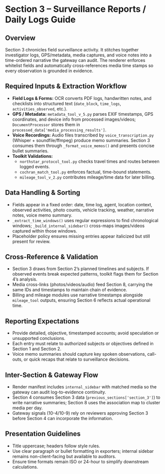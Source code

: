 ﻿# Section 3 – Surveillance Reports / Daily Logs Guide

## Overview
Section 3 chronicles field surveillance activity. It stitches together investigator logs, GPS/metadata, media captures, and voice notes into a time-ordered narrative the gateway can audit. The renderer enforces whitelist fields and automatically cross-references media time stamps so every observation is grounded in evidence.

## Required Inputs & Extraction Workflow
- **Field Logs & Forms:** OCR converts PDF logs, handwritten notes, and checklists into structured text (`date_block`, `time_logs`, `activities_observed`, etc.).
- **GPS / Metadata:** `metadata_tool_v_5.py` parses EXIF timestamps, GPS coordinates, and device info from processed images/videos; `DocumentProcessor` stores them in `processed_data['media_processing_results']`.
- **Voice Recordings:** Audio files transcribed by `voice_transcription.py` (Whisper + soundfile/ffmpeg) produce memo summaries. Section 3 consumes them through `_format_voice_memos()` and presents concise bullet summaries.
- **Toolkit Validations:**
  - `northstar_protocol_tool.py` checks travel times and routes between logged events.
  - `cochran_match_tool.py` enforces factual, time-bound statements.
  - `mileage_tool_v_2.py` contributes mileage/time data for later billing.

## Data Handling & Sorting
- Fields appear in a fixed order: date, time log, agent, location context, observed activities, photo counts, vehicle tracking, weather, narrative notes, voice memo summary.
- `_extract_time_windows()` uses regular expressions to find chronological windows; `_build_internal_sidebar()` cross-maps images/videos captured within those windows.
- Placeholder policy ensures missing entries appear italicized but still present for review.

## Cross-Reference & Validation
- Section 3 draws from Section 2’s planned timelines and subjects. If observed events break expected patterns, toolkit flags them for Section 4’s analysis.
- Media cross-links (photos/videos/audio) feed Section 8, carrying the same IDs and timestamps to maintain chain of evidence.
- Billing and mileage modules use narrative timestamps alongside `mileage_tool` outputs, ensuring Section 6 reflects actual operational time.

## Reporting Expectations
- Provide detailed, objective, timestamped accounts; avoid speculation or unsupported conclusions.
- Each entry must relate to authorized subjects or objectives defined in Section 1 and Section 2.
- Voice memo summaries should capture key spoken observations, call-outs, or quick recaps that relate to surveillance decisions.

## Inter-Section & Gateway Flow
- Render manifest includes `internal_sidebar` with matched media so the gateway can audit log-to-evidence continuity.
- Section 4 consumes Section 3 data (`previous_sections['section_3']`) to write narrative summaries; Section 8 uses the association map to cluster media per day.
- Gateway signals (10-4/10-9) rely on reviewers approving Section 3 before Section 4 can incorporate the information.

## Presentation Guidelines
- Title uppercase; headers follow style rules.
- Use clear paragraph or bullet formatting in exporters; internal sidebar remains non-client-facing but available to auditors.
- Ensure time formats remain ISO or 24-hour to simplify downstream calculations.
